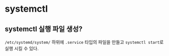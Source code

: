 # systemctl

## systemctl 실행 파일 생성?

`/etc/systemd/system/` 하위에 `.service` 타입의 파일을 만들고 `systemctl start`로 실행 시킬 수 있다.